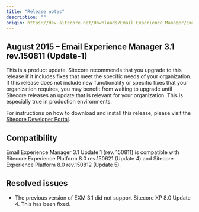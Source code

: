 ```yaml
---
title: "Release notes"
description: ""
origin: https://dev.sitecore.net/Downloads/Email_Experience_Manager/Email_Experience_Manager_31/Email_Experience_Manager_31_Update1/Version_Resources/Release_Notes
---
```


## August 2015 – Email Experience Manager 3.1 rev.150811 (Update-1)

This is a product update. Sitecore recommends that you upgrade to this release if it includes fixes that meet the specific needs of your organization. If this release does not include new functionality or specific fixes that your organization requires, you may benefit from waiting to upgrade until Sitecore releases an update that is relevant for your organization. This is especially true in production environments.

For instructions on how to download and install this release, please visit the [Sitecore Developer Portal](/downloads/Email_Experience_Manager/Email_Experience_Manager_31/Email_Experience_Manager_31_Update1).

## Compatibility

Email Experience Manager 3.1 Update 1 (rev. 150811) is compatible with Sitecore Experience Platform 8.0 rev.150621 (Update 4) and Sitecore Experience Platform 8.0 rev.150812 (Update 5).

## Resolved issues

-   The previous version of EXM 3.1 did not support Sitecore XP 8.0 Update 4. This has been fixed.